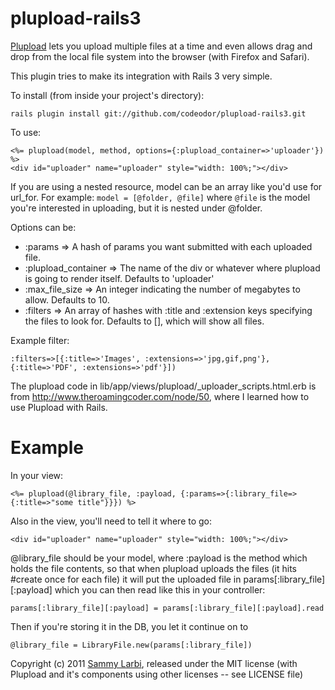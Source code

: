 plupload-rails3
==============

[Plupload](http://www.plupload.com/) lets you upload multiple files at a time and even allows drag and drop from the local file system into the browser (with Firefox and Safari).

This plugin tries to make its integration with Rails 3 very simple.

To install (from inside your project's directory):

    rails plugin install git://github.com/codeodor/plupload-rails3.git


To use:

    <%= plupload(model, method, options={:plupload_container=>'uploader'}) %>
    <div id="uploader" name="uploader" style="width: 100%;"></div>
   

If you are using a nested resource, model can be an array like you'd use for url_for. For example: `model = [@folder, @file]` where `@file` is the model you're interested in uploading, but it is nested under @folder.


Options can be:

* :params => A hash of params you want submitted with each uploaded file.
* :plupload_container => The name of the div or whatever where plupload is going to render itself. Defaults to 'uploader'
* :max_file_size => An integer indicating the number of megabytes to allow. Defaults to 10.
* :filters => An array of hashes with :title and :extension keys specifying the files to look for. Defaults to [], which will show all files. 

Example filter: 
    
    :filters=>[{:title=>'Images', :extensions=>'jpg,gif,png'},{:title=>'PDF', :extensions=>'pdf'}])

The plupload code in lib/app/views/plupload/_uploader_scripts.html.erb is from http://www.theroamingcoder.com/node/50, where I learned how to use Plupload with Rails.


Example
=======

In your view:

    <%= plupload(@library_file, :payload, {:params=>{:library_file=>{:title=>"some title"}}}) %>

Also in the view, you'll need to tell it where to go:

    <div id="uploader" name="uploader" style="width: 100%;"></div>

@library_file should be your model, where :payload is the method which holds the file contents, so that when plupload uploads the files (it hits #create once for each file) it will put the uploaded file in params[:library_file][:payload] which you can then read like this in your controller:

    params[:library_file][:payload] = params[:library_file][:payload].read

Then if you're storing it in the DB, you let it continue on to 

    @library_file = LibraryFile.new(params[:library_file])




Copyright (c) 2011 [Sammy Larbi](http://www.codeodor.com), released under the MIT license 
(with Plupload and it's components using other licenses -- see LICENSE file)
